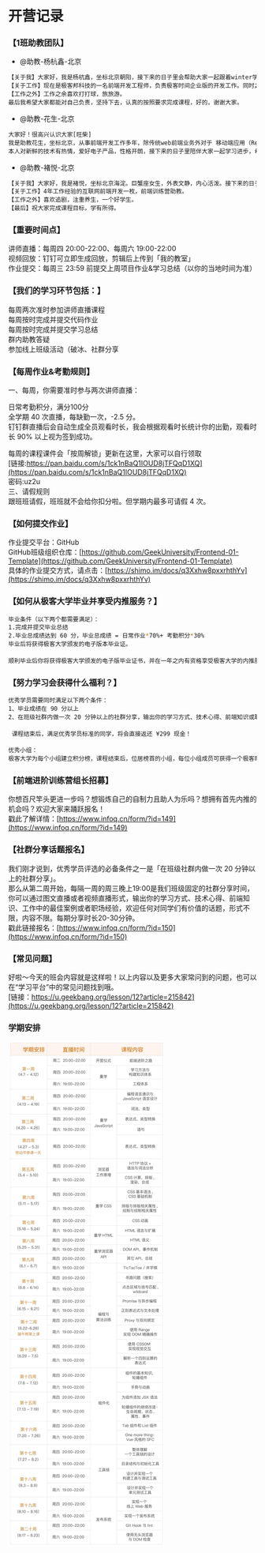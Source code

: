 # 开营记录

### 【1班助教团队】
- @助教-杨杭鑫-北京 
```bash
【关于我】大家好，我是杨杭鑫，坐标北京朝阳，接下来的日子里会帮助大家一起跟着winter学习前端训练营的课程，在学习过程中，欢迎大家随时骚扰。
【关于工作】现在是极客邦科技的一名前端开发工程师，负责极客时间企业版的开发工作。同时之前也有幸担任过前端训练营第0期的助教。
【工作之外】工作之余喜欢打打球，旅旅游。
最后我希望大家都能对自己负责，坚持下去，认真的按照要求完成课程，好的，谢谢大家。
```
- @助教-花生-北京 
```bash
大家好！很高兴认识大家[旺柴]
我是助教花生，坐标北京，从事前端开发工作多年，除传统web前端业务外对于 移动端应用（ReactNative、Flutter）桌面端应用（Electron）以及Nodejs也有较多实践，对工程化与可视化编辑方向有较多深入的了解。
本人对新鲜的技术有热情，爱好电子产品，性格开朗，接下来的日子里陪伴大家一起学习进步，希望各位学员都可以学有所成哦～
```
- @助教-褚悦-北京
```bash
【关于我】大家好，我是褚悦，坐标北京海淀。巨蟹座女生，外表文静，内心活泼。接下来的日子，希望和大家一起学习，一起成长。
【关于工作】4年工作经验的互联网前端开发一枚，前端训练营助教。
【工作之外】喜欢追剧，注重养生，一个好学生。
【最后】祝大家完成课程目标，学有所得。
```
### 【重要时间点】
讲师直播：每周四 20:00-22:00、每周六 19:00-22:00  
视频回放：钉钉可立即生成回放，剪辑后上传到「我的教室」  
作业提交：每周三 23:59 前提交上周项目作业&学习总结（以你的当地时间为准）
### 【我们的学习环节包括：】
每周两次准时参加讲师直播课程  
每周按时完成并提交代码作业   
每周按时完成并提交学习总结  
群内助教答疑  
参加线上班级活动（破冰、社群分享  
### 【每周作业&考勤规则】
一、每周，你需要准时参与两次讲师直播：
 
日常考勤积分，满分100分  
全学期 40 次直播，每缺勤一次，-2.5 分。  
钉钉群直播后会自动生成全员观看时长，我会根据观看时长统计你的出勤，观看时长 90% 以上视为签到成功。  

每周的课程课件会「按周解锁」更新在这里，大家可以自行领取  
[链接:https://pan.baidu.com/s/1ck1nBaQ1IOUD8jTFQqD1XQ](https://pan.baidu.com/s/1ck1nBaQ1IOUD8jTFQqD1XQ)  
密码:uz2u   
三、请假规则  
跟班班请假，班班就不会给你扣分啦。但学期内最多可请假 4 次。  
### ﻿【如何提交作业】
作业提交平台：GitHub  
GitHub班级组织仓库：[https://github.com/GeekUniversity/Frontend-01-Template](https://github.com/GeekUniversity/Frontend-01-Template)  
具体的作业提交方式，请点击：[https://shimo.im/docs/q3Xxhw8pxxrhthYv](https://shimo.im/docs/q3Xxhw8pxxrhthYv)  
### 【如何从极客大学毕业并享受内推服务？】
```bash
毕业条件（以下两个都需要满足）：
1.完成并提交毕业总结
2.毕业总成绩达到 60 分，毕业总成绩 = 日常作业*70%+ 考勤积分*30% 
毕业后将获得极客大学颁发的电子版本毕业证。

顺利毕业后你将获得极客大学颁发的电子版毕业证书，并在一年之内有资格享受极客大学的内推服务。极客大学的背书将大大提高你进大厂的概率，是不是很心动呢！

```
### 【努力学习会获得什么福利？】
```bash
优秀学员需要同时满足以下两个条件： 
1、毕业成绩在 90 分以上
2、在班级社群内做一次 20 分钟以上的社群分享，输出你的学习方式、技术心得、前端知识或职场经验。
 
 课程结束后，满足优秀学员标准的同学，将会直接返还 ¥299 现金！

优秀小组：
极客大学为每个小组建立积分榜，课程结束后，位居榜首的小组，每位小组成员可获得一个极客时间 99 元阅码，兑换任意专栏课程！（小组内未毕业学员无法获得哦）
```
### 【前端进阶训练营组长招募】
你想百尺竿头更进一步吗？想锻炼自己的自制力且助人为乐吗？想拥有首先内推的机会吗？欢迎大家来踊跃报名！  
戳此了解详情：[https://www.infoq.cn/form/?id=149](https://www.infoq.cn/form/?id=149)

### 【社群分享话题报名】
我们刚才说到，优秀学员评选的必备条件之一是「在班级社群内做一次 20 分钟以上的社群分享」。  
那么从第二周开始，每隔一周的周三晚上19:00是我们班级固定的社群分享时间，你可以通过图文直播或者视频直播形式，输出你的学习方式、技术心得、前端知识、工作中的最佳案例或者职场经验，欢迎任何对同学们有价值的话题，形式不限，内容不限。每期分享时长20-30分钟。  
戳此链接报名：[https://www.infoq.cn/form/?id=150](https://www.infoq.cn/form/?id=150)

### 【常见问题】
好啦～今天的班会内容就是这样啦！以上内容以及更多大家常问到的问题，也可以在“学习平台”中的常见问题找到哦。  
[链接：https://u.geekbang.org/lesson/12?article=215842](https://u.geekbang.org/lesson/12?article=215842)
### 学期安排
![](https://github.com/JTR354/Frontend-01-Template/blob/master/warming-up/call2order.jpg)

